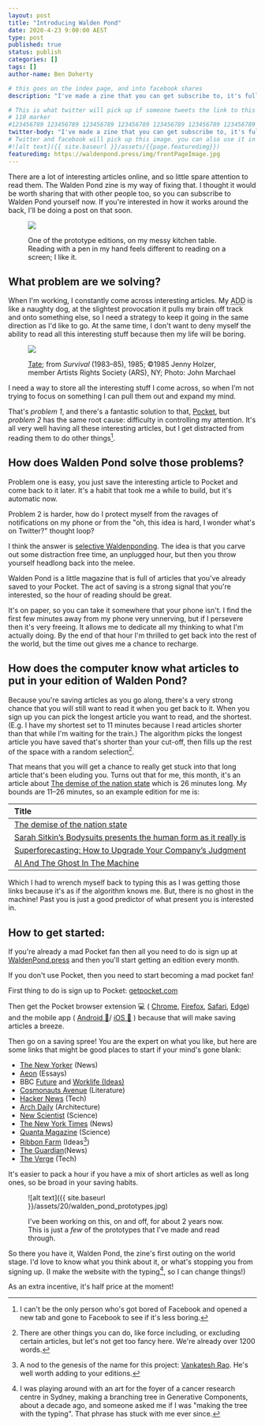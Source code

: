 ```yaml
---
layout: post
title: "Introducing Walden Pond"
date: 2020-4-23 9:00:00 AEST
type: post
published: true
status: publish
categories: []
tags: []
author-name: Ben Doherty

# this goes on the index page, and into facebook shares
description: "I've made a zine that you can get subscribe to, it's full of articles that you've already shared to Pocket"

# This is what twitter will pick up if someone tweets the link to this page
# 110 marker
#123456789 123456789 123456789 123456789 123456789 123456789 123456789 123456789 123456789 123456789 123456789 123456789
twitter-body: "I've made a zine that you can get subscribe to, it's full of articles that you've already shared to Pocket"
# Twitter and facebook will pick up this image. you can also use it in a post with: -
#![alt text]({{ site.baseurl }}/assets/{{page.featuredimg}})
featuredimg: https://waldenpond.press/img/frontPageImage.jpg
---
```


There are a lot of interesting articles online, and so little spare attention to read them. The Walden Pond zine is my way of fixing that. I thought it would be worth sharing that with other people too, so you can subscribe to Walden Pond yourself now. If you're interested in how it works around the back, I'll be doing a post on that soon.

<figure class="">

![](https://waldenpond.press/img/frontPageImage.jpg)

<figcaption>

One of the prototype editions, on my messy kitchen table. Reading with a pen in my hand feels different to reading on a screen; I like it.

</figcaption>
</figure>

## What problem are we solving?

When I'm working, I constantly come across interesting articles. My <abbr title="Attention Deficit Disorder">ADD</abbr> is like a naughty dog, at the slightest provocation it pulls my brain off track and onto something else, so I need a strategy to keep it going in the same direction as I'd like to go. At the same time, I don't want to deny myself the ability to read all this interesting stuff because then my life will be boring.

<figure class="half-width right">

![](https://firebasestorage.googleapis.com/v0/b/firescript-577a2.appspot.com/o/imgs%2Fapp%2FResponsive_buildings%2F4NPltFw0Hz?alt=media&token=b0c02bc6-88f1-48a1-98ae-4e1d29332645)

<figcaption>

[Tate](https://www.tate.org.uk/art/artists/jenny-holzer-1307/5-ways-jenny-holzer-brought-art-streets); from <cite>Survival</cite> (1983–85), 1985; ©1985 Jenny Holzer, member Artists Rights Society (ARS), NY; Photo: John Marchael

</figcaption>
</figure>

I need a way to store all the interesting stuff I come across, so when I'm not trying to focus on something I can pull them out and expand my mind.

That's _problem 1_, and there's a fantastic solution to that, [Pocket](http://getpocket.com/), but _problem 2_ has the same root cause: difficulty in controlling my attention. It's all very well having all these interesting articles, but I get distracted from reading them to do other things[^fb].


## How does Walden Pond solve those problems?

Problem one is easy, you just save the interesting article to Pocket and come back to it later. It's a habit that took me a while to build, but it's automatic now.

Problem 2 is harder, how do I protect myself from the ravages of notifications on my phone or from the "oh, this idea is hard, I wonder what's on Twitter?" thought loop?

I think the answer is [selective Waldenponding](https://mailchi.mp/ribbonfarm/against-waldenponding). The idea is that you carve out some distraction free time, an unplugged hour, but then you throw yourself headlong back into the melee.

Walden Pond is a little magazine that is full of articles that you've already saved to your Pocket. The act of saving is a strong signal that you're interested, so the hour of reading should be great.

It's on paper, so you can take it somewhere that your phone isn't. I find the first few minutes away from my phone very unnerving, but if I persevere then it's very freeing. It allows me to dedicate all my thinking to what I'm actually doing. By the end of that hour I'm thrilled to get back into the rest of the world, but the time out gives me a chance to recharge.

## How does the computer know what articles to put in your edition of Walden Pond?

Because you're saving articles as you go along, there's a very strong chance that you will still want to read it when you get back to it. When you sign up you can pick the longest article you want to read, and the shortest. (E.g. I have my shortest set to 11 minutes because I read articles shorter than that while I'm waiting for the train.) The algorithm picks the longest article you have saved that's shorter than your cut-off, then fills up the rest of the space with a random selection[^algo].

That means that you will get a chance to really get stuck into that long article that's been eluding you. Turns out that for me, this month, it's an article about [The demise of the nation state](https://www.theguardian.com/news/2018/apr/05/demise-of-the-nation-state-rana-dasgupta) which is 26 minutes long. My bounds are 11–26 minutes, so an example edition for me is:

|  Title                                                                                                                                                             |  Time to read  |
| :----------------------------------------------------------------------------------------------------------------------------------------------------------------- | :------------: |
|  [The demise of the nation state](https://www.theguardian.com/news/2018/apr/05/demise-of-the-nation-state-rana-dasgupta)                                           |       26       |
|  [Sarah Sitkin’s Bodysuits presents the human form as it really is](https://www.theverge.com/2019/4/26/18516520/sarah-sitkin-bodysuits-sculptures-superchief-art)  |       11       |
|  [Superforecasting: How to Upgrade Your Company’s Judgment](https://hbr.org/2016/05/superforecasting-how-to-upgrade-your-companys-judgment)                        |       18       |
|  [AI And The Ghost In The Machine](https://hackaday.com/2017/02/06/ai-and-the-ghost-in-the-machine/)                                                               |       13       |

Which I had to wrench myself back to typing this as I was getting those links because it's as if the algorithm knows me. But, there is no ghost in the machine! Past you is just a good predictor of what present you is interested in.

## How to get started:

If you're already a mad Pocket fan then all you need to do is sign up at [WaldenPond.press](https://waldenpond.press/) and then you'll start getting an edition every month.

If you don't use Pocket, then you need to start becoming a mad pocket fan!

First thing to do is sign up to Pocket: [getpocket.com](https://getpocket.com/)

Then get the Pocket browser extension 💻 ( [Chrome](https://getpocket.com/chrome/), [Firefox](https://getpocket.com/firefox/), [Safari](https://getpocket.com/safari/), [Edge](https://getpocket.com/edge)) and the mobile app ( [Android 🤖](https://play.google.com/store/apps/details?id=com.ideashower.readitlater.pro)/ [iOS 🍏](https://apps.apple.com/au/app/pocket-save-read-grow/id309601447) ) because that will make saving articles a breeze.

Then go on a saving spree! You are the expert on what you like, but here are some links that might be good places to start if your mind's gone blank:

- [The New Yorker](http://newyorker.com/) (News)
- [Aeon](https://aeon.co/) (Essays)
- BBC [Future](https://www.bbc.com/future/) and [Worklife (Ideas)](https://www.bbc.com/worklife)
- [Cosmonauts Avenue](https://cosmonautsavenue.com/) (Literature)
- [Hacker News](https://news.ycombinator.com/) (Tech)
- [Arch Daily](https://www.archdaily.com/) (Architecture)
- [New Scientist](https://www.newscientist.com/) (Science)
- [The New York Times](https://www.nytimes.com/) (News)
- [Quanta Magazine](https://www.quantamagazine.org/) (Science)
- [Ribbon Farm](https://www.ribbonfarm.com/) (Ideas[^nod])
- [The Guardian](https://www.theguardian.com/)(News)
- [The Verge](https://www.theverge.com/features) (Tech)

It's easier to pack a hour if you have a mix of short articles as well as long ones, so be broad in your saving habits.

<figure class="">

![alt text]({{ site.baseurl }}/assets/20/walden_pond_prototypes.jpg)

<figcaption>

I've been working on this, on and off, for about 2 years now. This is just a _few_ of the prototypes that I've made and read through.

</figcaption>
</figure>

So there you have it, Walden Pond, the zine's first outing on the world stage. I'd love to know what you think about it, or what's stopping you from signing up. (I make the website with the typing[^story], so I can change things!)

As an extra incentive, it's half price at the moment!

[^story]: I was playing around with an art for the foyer of a cancer research centre in Sydney, making a branching tree in Generative Components, about a decade ago, and someone asked me if I was "making the tree with the typing". That phrase has stuck with me ever since.

[^nod]: A nod to the genesis of the name for this project: [Vankatesh Rao](https://www.ribbonfarm.com/author/admin/). He's well worth adding to your editions.

[^fb]: I can't be the only person who's got bored of Facebook and opened a new tab and gone to Facebook to see if it's less boring.

[^algo]: There are other things you can do, like force including, or excluding certain articles, but let's not get too fancy here. We're already over 1200 words.